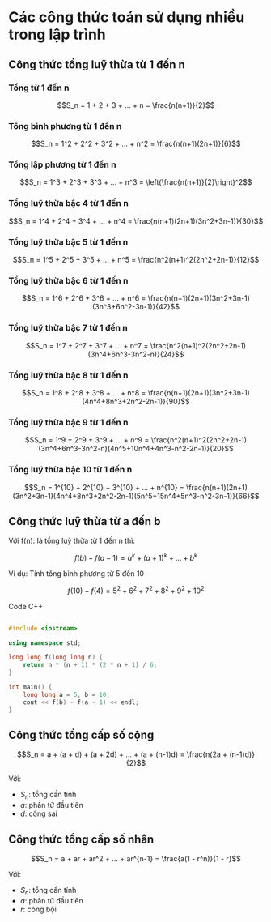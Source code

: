 # Các công thức toán sử dụng nhiều trong lập trình

## Công thức tổng luỹ thừa từ 1 đến n

### Tổng từ 1 đến n

$$S_n = 1 + 2 + 3 + ... + n = \frac{n(n+1)}{2}$$

### Tổng bình phương từ 1 đến n

$$S_n = 1^2 + 2^2 + 3^2 + ... + n^2 = \frac{n(n+1)(2n+1)}{6}$$

### Tổng lập phương từ 1 đến n

$$S_n = 1^3 + 2^3 + 3^3 + ... + n^3 = \left(\frac{n(n+1)}{2}\right)^2$$

### Tổng luỹ thừa bậc 4 từ 1 đến n

$$S_n = 1^4 + 2^4 + 3^4 + ... + n^4 = \frac{n(n+1)(2n+1)(3n^2+3n-1)}{30}$$

### Tổng luỹ thừa bậc 5 từ 1 đến n

$$S_n = 1^5 + 2^5 + 3^5 + ... + n^5 = \frac{n^2(n+1)^2(2n^2+2n-1)}{12}$$

### Tổng luỹ thừa bậc 6 từ 1 đến n

$$S_n = 1^6 + 2^6 + 3^6 + ... + n^6 = \frac{n(n+1)(2n+1)(3n^2+3n-1)(3n^3+6n^2-3n-1)}{42}$$

### Tổng luỹ thừa bậc 7 từ 1 đến n

$$S_n = 1^7 + 2^7 + 3^7 + ... + n^7 = \frac{n^2(n+1)^2(2n^2+2n-1)(3n^4+6n^3-3n^2-n)}{24}$$

### Tổng luỹ thừa bậc 8 từ 1 đến n

$$S_n = 1^8 + 2^8 + 3^8 + ... + n^8 = \frac{n(n+1)(2n+1)(3n^2+3n-1)(4n^4+8n^3+2n^2-2n-1)}{90}$$

### Tổng luỹ thừa bậc 9 từ 1 đến n

$$S_n = 1^9 + 2^9 + 3^9 + ... + n^9 = \frac{n^2(n+1)^2(2n^2+2n-1)(3n^4+6n^3-3n^2-n)(4n^5+10n^4+4n^3-n^2-2n-1)}{20}$$

### Tổng luỹ thừa bậc 10 từ 1 đến n

$$S_n = 1^{10} + 2^{10} + 3^{10} + ... + n^{10} = \frac{n(n+1)(2n+1)(3n^2+3n-1)(4n^4+8n^3+2n^2-2n-1)(5n^5+15n^4+5n^3-n^2-3n-1)}{66}$$

## Công thức luỹ thừa từ a đến b

Với f(n): là tổng luỹ thừa từ 1 đến n thì:

$$f(b) - f(a-1) = a^k + (a+1)^k + ... + b^k$$

Ví dụ: Tính tổng bình phương từ 5 đến 10

$$f(10) - f(4) = 5^2 + 6^2 + 7^2 + 8^2 + 9^2 + 10^2$$

Code C++

```cpp

#include <iostream>

using namespace std;

long long f(long long n) {
    return n * (n + 1) * (2 * n + 1) / 6;
}

int main() {
    long long a = 5, b = 10;
    cout << f(b) - f(a - 1) << endl;
}

```

## Công thức tổng cấp số cộng

$$S_n = a + (a + d) + (a + 2d) + ... + (a + (n-1)d) = \frac{n(2a + (n-1)d)}{2}$$

Với:

- $S_n$: tổng cần tính
- $a$: phần tử đầu tiên
- $d$: công sai

## Công thức tổng cấp số nhân

$$S_n = a + ar + ar^2 + ... + ar^{n-1} = \frac{a(1 - r^n)}{1 - r}$$

Với:

- $S_n$: tổng cần tính
- $a$: phần tử đầu tiên
- $r$: công bội


